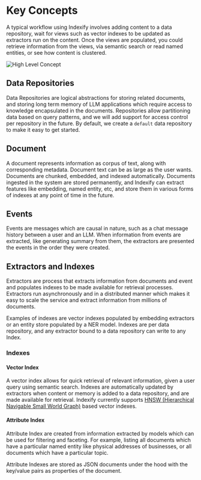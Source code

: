 # Key Concepts

A typical workflow using Indexify involves adding content to a data repository, wait for views such as vector indexes to be updated as extractors run on the content. Once the views are populated, you could retrieve information from the views, via semantic search or read named entities, or see how content is clustered.

![High Level Concept](images/indexify_high_level.svg)

## Data Repositories
Data Repositories are logical abstractions for storing related documents, and storing long term memory of LLM applications which require access to knowledge encapsulated in the documents. Repositories allow partitioning data based on query patterns, and we will add support for access control per repository in the future. By default, we create a `default` data repository to make it easy to get started.

## Document

A document represents information as corpus of text, along with corresponding metadata. Document text can be as large as the user wants.
Documents are chunked, embedded, and indexed automatically. Documents ingested in the system are stored permanently, and Indexify can extract features like embedding, named entity, etc, and store them in various forms of indexes at any point of time in the future.

## Events 

Events are messages which are causal in nature, such as a chat message history between a user and an LLM. When information from events are extracted, like generating summary from them, the extractors are presented the events in the order they were created.

## Extractors and Indexes

Extractors are process that extracts information from documents and event and populates indexes to be made available for retrieval processes. Extractors run asynchronously and in a distributed manner which makes it easy to scale the service and extract information from millions of documents.  

Examples of indexes are vector indexes populated by embedding extractors or an entity store populated by a NER model. Indexes are per data repository, and any extractor bound to a data repository can write to any Index.


### Indexes

#### Vector Index

A vector index allows for quick retrieval of relevant information, given a user query using semantic search. Indexes are automatically updated by extractors when content or memory is added to a data repository, and are made available for retrieval.
Indexify currently supports [HNSW (Hierarchical Navigable Small World Graph)](https://arxiv.org/abs/1603.09320) based vector indexes.

#### Attribute Index

Attribute Index are created from information extracted by models which can be used for filtering and faceting. For example, listing all documents which have a particular named entity like physical addresses of businesses, or all documents which have a particular topic. 

Attribute Indexes are stored as JSON documents under the hood with the key/value pairs as properties of the document.